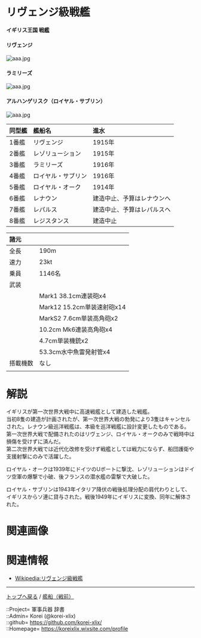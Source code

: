 # リヴェンジ級戦艦
**イギリス王国 戦艦**


#### リヴェンジ
![aaa.jpg](https://bn02pap001files.storage.live.com/y4m6-3IImbXsBtRbLoO1EErPcl5A5V1bB42LPXa35YZJfoP9PsJ2FyPWaeWRFY_FiA4PB6RR02YsRZYwe3gjsO9a5hhuOrZGgjOAI8QTvIgmgqw2-npfSti54cTdiyT2r8ayKBgNWAg758j_8YzqRODocVmEtESoTQ9l730lgUL1geUqNfXOUOsPA4arRvcQCYe?width=640&height=435&cropmode=none)  
  

#### ラミリーズ
![aaa.jpg](https://bn02pap001files.storage.live.com/y4m1mYcz5qPXTJMZSAhJC6VbqRiokUaswmcuuhYCdXpEVgloB2SfCJU4Ky6_JFBY6XEqxyXsEaP3YJNy_ejxuyVOF44Z01jG0xe2elNJkI_AibpMpI1XynkhEe-EYVYPvNBjxpE8Jbk0EizxZ-K3Qw8u6yIha5srloqBeZpJ22BGT5dJliUkSeCmzcEvS8kDY1g?width=640&height=386&cropmode=none)  
  

#### アルハンゲリスク（ロイヤル・サブリン）
![aaa.jpg](https://bn02pap001files.storage.live.com/y4mEfJIwsyk5Q3L9pkld9dxyK8Enn0RMwOqkyDcHEVaw8_nt6GEq-ljabOOCrZc8E3PGM0FFNZ9dNALm7Fnc3hHn1QIboSUkLShn6fXPBD2-3ovyRyAUyj_ZBHKQADbCcZ2Dwt8psBjBsuTwWUJ0HIPPy5shKH0gQaCWdcIqNuMb6NEIWf68xr2YlXuKFBurzrc?width=640&height=534&cropmode=none)  
  


|同型艦  |艦船名  |進水  |
|:--|:--|:--|
|1番艦  |リヴェンジ        |1915年  |
|2番艦  |レゾリューション  |1915年  |
|3番艦  |ラミリーズ        |1916年  |
|4番艦  |ロイヤル・サブリン  |1916年  |
|5番艦  |ロイヤル・オーク    |1914年  |
|6番艦  |レナウン      |建造中止、予算はレナウンへ  |
|7番艦  |レパルス      |建造中止、予算はレパルスへ  |
|8番艦  |レジスタンス  |建造中止  |


|諸元  |  |
|:--|:--|
|全長  |190m  |
|速力  |23kt  |
|乗員  |1146名  |
|武装  |  |
||Mark1 38.1cm連装砲x4  |
||Mark12 15.2cm単装速射砲x14  |
||MarkS2 7.6cm単装高角砲x2  |
||10.2cm Mk6連装高角砲x4  |
||4.7cm単装機銃x2  |
||53.3cm水中魚雷発射管x4  |
|搭載機数  |なし  |
||  |


# 解説
イギリスが第一次世界大戦中に高速戦艦として建造した戦艦。  
当初8隻の建造が計画されたが、第一次世界大戦の勃発により3隻はキャンセルされた。レナウン級巡洋戦艦は、本級を巡洋戦艦に設計変更したものである。  
第一次世界大戦で配備されたのはリヴェンジ、ロイヤル・オークのみで戦時中は損傷を受けずに済んだ。  
第二次世界大戦では近代化改修を受けず戦艦としては戦力にならず、船団護衛や支援射撃にのみで活躍した。  
  
ロイヤル・オークは1939年にドイツのUボートに撃沈、レゾリューションはドイツ空軍の爆撃で小破、後フランスの潜水艦の雷撃で大破した。  
  
ロイヤル・サブリンは1943年イタリア降伏の戦後処理分配の肩代わりとして、イギリスからソ連に貸与された。戦後1949年にイギリスに変換、同年に解体された。  



# 関連画像







# 関連情報
* [Wikipedia:リヴェンジ級戦艦](https://ja.wikipedia.org/wiki/%E3%83%AA%E3%83%B4%E3%82%A7%E3%83%B3%E3%82%B8%E7%B4%9A%E6%88%A6%E8%89%A6)


***
[トップへ戻る](/readme.md) / [艦船（戦前）](/ship_old/readme.md)  
  
::Project= 軍事兵器 辞書  
::Admin= Korei (@korei-xlix)  
::github= https://github.com/korei-xlix/  
::Homepage= https://koreixlix.wixsite.com/profile  
